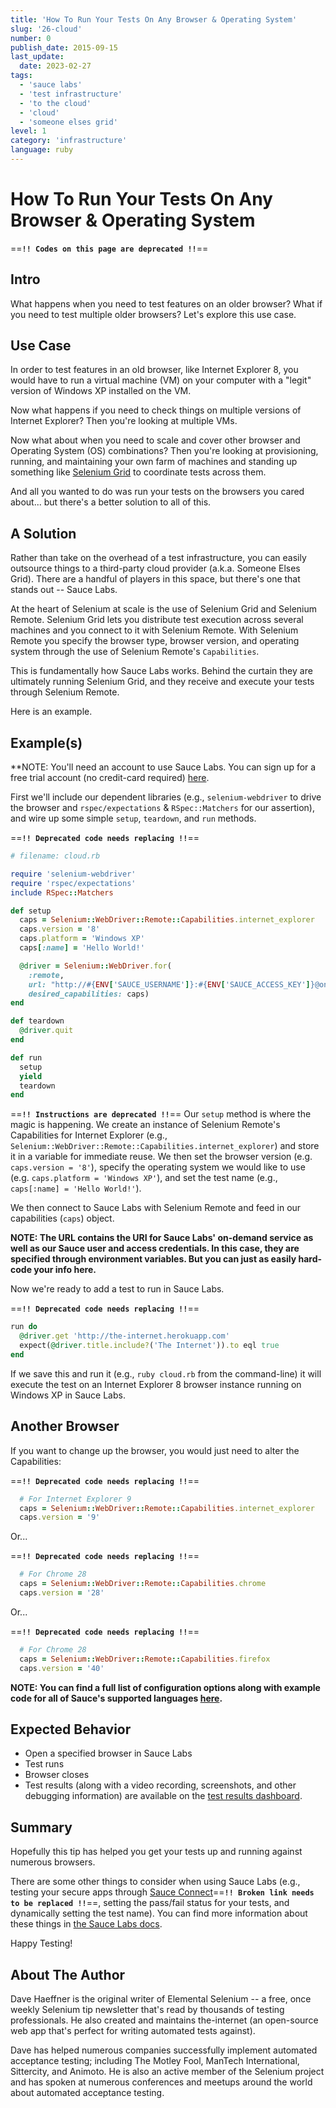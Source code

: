 ```yaml
---
title: 'How To Run Your Tests On Any Browser & Operating System'
slug: '26-cloud'
number: 0
publish_date: 2015-09-15
last_update: 
  date: 2023-02-27
tags:
  - 'sauce labs'
  - 'test infrastructure'
  - 'to the cloud'
  - 'cloud'
  - 'someone elses grid'
level: 1
category: 'infrastructure'
language: ruby
---
```


# How To Run Your Tests On Any Browser & Operating System

==**`!! Codes on this page are deprecated !!`**==

## Intro

What happens when you need to test features on an older browser? What if you need to test multiple older browsers? Let's explore this use case.

## Use Case

In order to test features in an old browser, like Internet Explorer 8, you would have to run a virtual machine (VM) on your computer with a "legit" version of Windows XP installed on the VM.

Now what happens if you need to check things on multiple versions of Internet Explorer? Then you're looking at multiple VMs.

Now what about when you need to scale and cover other browser and Operating System (OS) combinations? Then you're looking at provisioning, running, and maintaining your own farm of machines and standing up something like [Selenium Grid](https://www.selenium.dev/documentation/grid/) to coordinate tests across them.

And all you wanted to do was run your tests on the browsers you cared about... but there's a better solution to all of this.

## A Solution

Rather than take on the overhead of a test infrastructure, you can easily outsource things to a third-party cloud provider (a.k.a. Someone Elses Grid). There are a handful of players in this space, but there's one that stands out -- Sauce Labs.

At the heart of Selenium at scale is the use of Selenium Grid and Selenium Remote. Selenium Grid lets you distribute test execution across several machines and you connect to it with Selenium Remote. With Selenium Remote you specify the browser type, browser version, and operating system through the use of Selenium Remote's `Capabilities`.

This is fundamentally how Sauce Labs works. Behind the curtain they are ultimately running Selenium Grid, and they receive and execute your tests through Selenium Remote.

Here is an example.

## Example(s)


**NOTE: You'll need an account to use Sauce Labs. You can sign up for a free trial account (no credit-card required) [here](https://saucelabs.com/sign-up).

First we'll include our dependent libraries (e.g., `selenium-webdriver` to drive the browser and `rspec/expectations` & `RSpec::Matchers` for our assertion), and wire up some simple `setup`, `teardown`, and `run` methods.


==**`!! Deprecated code needs replacing !!`**==
```ruby
# filename: cloud.rb

require 'selenium-webdriver'
require 'rspec/expectations'
include RSpec::Matchers

def setup
  caps = Selenium::WebDriver::Remote::Capabilities.internet_explorer
  caps.version = '8'
  caps.platform = 'Windows XP'
  caps[:name] = 'Hello World!'

  @driver = Selenium::WebDriver.for(
    :remote,
    url: "http://#{ENV['SAUCE_USERNAME']}:#{ENV['SAUCE_ACCESS_KEY']}@ondemand.saucelabs.com:80/wd/hub",
    desired_capabilities: caps)
end

def teardown
  @driver.quit
end

def run
  setup
  yield
  teardown
end
```
==**`!! Instructions are deprecated !!`**==
Our `setup` method is where the magic is happening. We create an instance of Selenium Remote's Capabilities for Internet Explorer (e.g., `Selenium::WebDriver::Remote::Capabilities.internet_explorer`) and store it in a variable for immediate reuse. We then set the browser version (e.g. `caps.version = '8'`), specify the operating system we would like to use (e.g. `caps.platform = 'Windows XP'`), and set the test name (e.g., `caps[:name] = 'Hello World!'`).

We then connect to Sauce Labs with Selenium Remote and feed in our capabilities (`caps`) object.

**NOTE: The URL contains the URI for Sauce Labs' on-demand service as well as our Sauce user and access credentials. In this case, they are specified through environment variables. But you can just as easily hard-code your info here.**

Now we're ready to add a test to run in Sauce Labs.

==**`!! Deprecated code needs replacing !!`**==
```ruby
run do
  @driver.get 'http://the-internet.herokuapp.com'
  expect(@driver.title.include?('The Internet')).to eql true
end
```

If we save this and run it (e.g., `ruby cloud.rb` from the command-line) it will execute the test on an Internet Explorer 8 browser instance running on Windows XP in Sauce Labs.

## Another Browser

If you want to change up the browser, you would just need to alter the Capabilities:

==**`!! Deprecated code needs replacing !!`**==

```ruby
  # For Internet Explorer 9
  caps = Selenium::WebDriver::Remote::Capabilities.internet_explorer
  caps.version = '9'
```

Or...

==**`!! Deprecated code needs replacing !!`**==

```ruby
  # For Chrome 28
  caps = Selenium::WebDriver::Remote::Capabilities.chrome
  caps.version = '28'
```

Or...

==**`!! Deprecated code needs replacing !!`**==

```ruby
  # For Chrome 28
  caps = Selenium::WebDriver::Remote::Capabilities.firefox
  caps.version = '40'
```

**NOTE: You can find a full list of configuration options along with example code for all of Sauce's supported languages [here](https://docs.saucelabs.com/reference/platforms-configurator/#/).**

## Expected Behavior

- Open a specified browser in Sauce Labs
- Test runs
- Browser closes
- Test results (along with a video recording, screenshots, and other debugging information) are available on the [test results dashboard](https://docs.saucelabs.com/test-results/viewing-test-results/).

## Summary

Hopefully this tip has helped you get your tests up and running against numerous browsers.

There are some other things to consider when using Sauce Labs (e.g., testing your secure apps through [Sauce Connect](https://docs.saucelabs.com/reference/sauce-connect/)==**`!! Broken link needs to be replaced !!`**==, setting the pass/fail status for your tests, and dynamically setting the test name). You can find more information about these things in [the Sauce Labs docs](https://docs.saucelabs.com/).

Happy Testing!

## About The Author

Dave Haeffner is the original writer of Elemental Selenium -- a free, once weekly Selenium tip newsletter that's read by thousands of testing professionals. He also created and maintains the-internet (an open-source web app that's perfect for writing automated tests against).

Dave has helped numerous companies successfully implement automated acceptance testing; including The Motley Fool, ManTech International, Sittercity, and Animoto. He is also an active member of the Selenium project and has spoken at numerous conferences and meetups around the world about automated acceptance testing.
